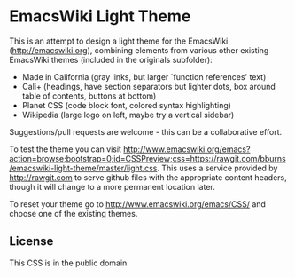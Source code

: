 
EmacsWiki Light Theme
=====================

This is an attempt to design a light theme for the EmacsWiki (http://emacswiki.org), combining elements from various other existing EmacsWiki themes (included in the originals subfolder): 

* Made in California (gray links, but larger `function references' text)
* Cali+ (headings, have section separators but lighter dots, box around table of contents, buttons at bottom) 
* Planet CSS (code block font, colored syntax highlighting)
* Wikipedia (large logo on left, maybe try a vertical sidebar)

Suggestions/pull requests are welcome - this can be a collaborative effort.


To test the theme you can visit  http://www.emacswiki.org/emacs?action=browse;bootstrap=0;id=CSSPreview;css=https://rawgit.com/bburns/emacswiki-light-theme/master/light.css. This uses a service provided by http://rawgit.com to serve github files with the appropriate content headers, though it will change to a more permanent location later. 

To reset your theme go to http://www.emacswiki.org/emacs/CSS/ and choose one of the existing themes. 


License
-------

This CSS is in the public domain. 









